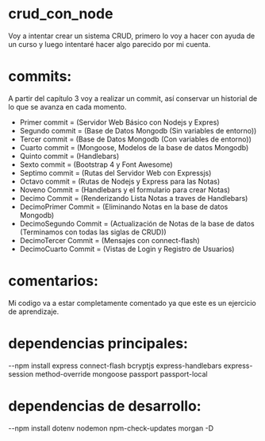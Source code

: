 # crud_con_node
 
Voy a intentar crear un sistema CRUD, primero lo voy a hacer con ayuda de un curso y luego intentaré hacer algo parecido por mi cuenta.
 
# commits:
 
A partir del capítulo 3 voy a realizar un commit, así conservar un historial de lo que se avanza en cada momento.
- Primer commit = (Servidor Web Básico con Nodejs y Expres)
- Segundo commit = (Base de Datos Mongodb (Sin variables de entorno))
- Tercer commit = (Base de Datos Mongodb (Con variables de entorno))
- Cuarto commit = (Mongoose, Modelos de la base de datos Mongodb)
- Quinto commit = (Handlebars)
- Sexto commit = (Bootstrap 4 y Font Awesome)
- Septimo commit = (Rutas del Servidor Web con Expressjs)
- Octavo commit = (Rutas de Nodejs y Express para las Notas)
- Noveno Commit = (Handlebars y el formulario para crear Notas)
- Decimo Commit = (Renderizando Lista Notas a traves de Handlebars)
- DecimoPrimer Commit = (Eliminando Notas en la base de datos Mongodb)
- DecimoSegundo Commit = (Actualización de Notas de la base de datos (Terminamos con todas las siglas de CRUD))
- DecimoTercer Commit = (Mensajes con connect-flash)
- DecimoCuarto Commit = (Vistas de Login y Registro de Usuarios)

# comentarios:
 
Mi codigo va a estar completamente comentado ya que este es un ejercicio de aprendizaje.
 
# dependencias principales:
 
--npm install express connect-flash bcryptjs express-handlebars express-session method-override mongoose passport passport-local 
 
# dependencias de desarrollo:
 
--npm install dotenv nodemon npm-check-updates morgan -D


